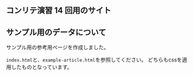 ## コンリテ演習 14 回用のサイト

## サンプル用のデータについて

サンプル用の参考用ページを作成しました。

`index.html`と、`example-article.html`を参照してください。
どちらもcssを適用したものとなっています。

